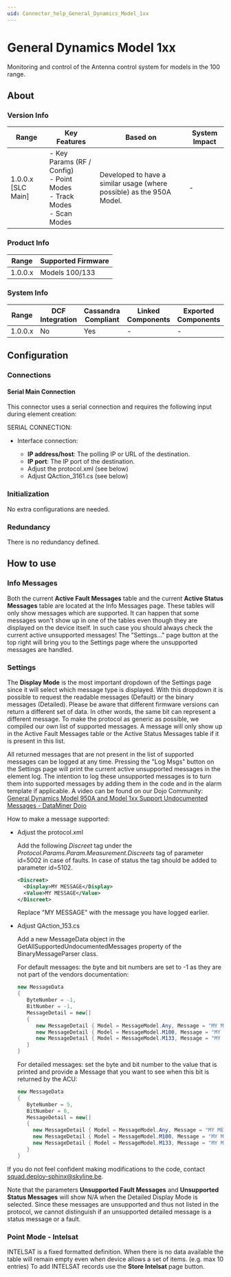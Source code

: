 ```yaml
---
uid: Connector_help_General_Dynamics_Model_1xx
---
```


# General Dynamics Model 1xx

Monitoring and control of the Antenna control system for models in the 100 range.

## About

### Version Info

| Range | Key Features | Based on | System Impact |
|--|--|--|--|
| 1.0.0.x [SLC Main] | - Key Params (RF / Config)<br>- Point Modes<br>- Track Modes<br>- Scan Modes | Developed to have a similar usage (where possible) as the 950A Model. | - |

### Product Info

| Range | Supported Firmware |
|-----------|------------------------|
| 1.0.0.x   | Models 100/133         |

### System Info

| Range | DCF Integration | Cassandra Compliant | Linked Components | Exported Components |
|-----------|---------------------|-------------------------|-----------------------|-------------------------|
| 1.0.0.x   | No                  | Yes                     | \-                    | \-                      |

## Configuration

### Connections

#### Serial Main Connection

This connector uses a serial connection and requires the following input during element creation:

SERIAL CONNECTION:

- Interface connection:

  - **IP address/host**: The polling IP or URL of the destination.
  - **IP port**: The IP port of the destination.
  - Adjust the protocol.xml (see below)
  - Adjust QAction_3161.cs (see below)

### Initialization

No extra configurations are needed.

### Redundancy

There is no redundancy defined.

## How to use

### Info Messages

Both the current **Active Fault Messages** table and the current **Active Status Messages** table are located at the Info Messages page. These tables will only show messages which are supported. It can happen that some messages won't show up in one of the tables even though they are displayed on the device itself. In such case you should always check the current active unsupported messages! The "Settings..." page button at the top right will bring you to the Settings page where the unsupported messages are handled.

### Settings

The **Display Mode** is the most important dropdown of the Settings page since it will select which message type is displayed. With this dropdown it is possible to request the readable messages (Default) or the binary messages (Detailed). Please be aware that different firmware versions can return a different set of data. In other words, the same bit can represent a different message. To make the protocol as generic as possible, we compiled our own list of supported messages. A message will only show up in the Active Fault Messages table or the Active Status Messages table if it is present in this list.

All returned messages that are not present in the list of supported messages can be logged at any time. Pressing the "Log Msgs" button on the Settings page will print the current active unsupported messages in the element log. The intention to log these unsupported messages is to turn them into supported messages by adding them in the code and in the alarm template if applicable. A video can be found on our Dojo Community: [General Dynamics Model 950A and Model 1xx Support Undocumented Messages - DataMiner Dojo](https://community.dataminer.services/use-case/general-dynamics-model-950a-and-model-1xx-support-undocumented-messages/)

How to make a message supported:

- Adjust the protocol.xml

  Add the following *Discreet* tag under the *Protocol.Params.Param.Measurement.Discreets* tag of parameter id=5002 in case of faults. In case of status the tag should be added to parameter id=5102.

  ```xml
  <Discreet>
    <Display>MY MESSAGE</Display>
    <Value>MY MESSAGE</Value>
  </Discreet>
  ```

  Replace "MY MESSAGE" with the message you have logged earlier.

- Adjust QAction_153.cs

  Add a new MessageData object in the GetAllSupportedUndocumentedMessages property of the BinaryMessageParser class.

  For default messages: the byte and bit numbers are set to -1 as they are not part of the vendors documentation:
  
  ```csharp
  new MessageData
  {
     ByteNumber = -1,
     BitNumber = -1,
     MessageDetail = new[]
     {
        new MessageDetail { Model = MessageModel.Any, Message = "MY MESSAGE", Type = MessageType.Fault },
        new MessageDetail { Model = MessageModel.M100, Message = "MY MESSAGE", Type = MessageType.Fault, SupportedSpeeds = new[] { MessageSupportedSpeed.Any, MessageSupportedSpeed.Single, MessageSupportedSpeed.Dual} },
        new MessageDetail { Model = MessageModel.M133, Message = "MY MESSAGE", Type = MessageType.Fault, SupportedSpeeds = new[] { MessageSupportedSpeed.Any}}
     }
  }
  ```

  For detailed messages: set the byte and bit number to the value that is printed and provide a Message that you want to see when this bit is returned by the ACU:

  ```csharp
  new MessageData
  {
     ByteNumber = 5,
     BitNumber = 0,
     MessageDetail = new[]
     {
       new MessageDetail { Model = MessageModel.Any, Message = "MY MESSAGE", Type = MessageType.Fault },
       new MessageDetail { Model = MessageModel.M100, Message = "MY MESSAGE", Type = MessageType.Fault, SupportedSpeeds = new[] { MessageSupportedSpeed.Any, MessageSupportedSpeed.Single, MessageSupportedSpeed.Dual} },
       new MessageDetail { Model = MessageModel.M133, Message = "MY MESSAGE", Type = MessageType.Fault, SupportedSpeeds = new[] { MessageSupportedSpeed.Any}}
     }
  }
  ```

If you do not feel confident making modifications to the code, contact <squad.deploy-sphinx@skyline.be>.

Note that the parameters **Unsupported Fault Messages** and **Unsupported Status Messages** will show N/A when the Detailed Display Mode is selected. Since these messages are unsupported and thus not listed in the protocol, we cannot distinguish if an unsupported detailed message is a status message or a fault.

### Point Mode - Intelsat

INTELSAT is a fixed formatted definition. When there is no data available the table will remain empty even when device allows a set of items. (e.g. max 10 entries) To add INTELSAT records use the **Store Intelsat** page button.
